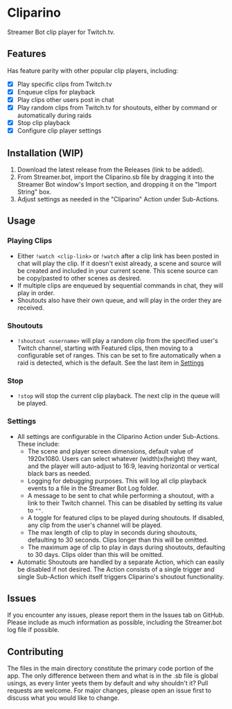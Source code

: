 # Cliparino

Streamer Bot clip player for Twitch.tv.

## Features
Has feature parity with other popular clip players, including:
- [x] Play specific clips from Twitch.tv
- [x] Enqueue clips for playback
- [x] Play clips other users post in chat
- [x] Play random clips from Twitch.tv for shoutouts, either by command or automatically during raids
- [x] Stop clip playback
- [x] Configure clip player settings

## Installation (WIP)
1. Download the latest release from the Releases (link to be added).
2. From Streamer.bot, import the Cliparino.sb file by dragging it into the Streamer Bot window's Import section, and dropping it on the "Import String" box.
3. Adjust settings as needed in the "Cliparino" Action under Sub-Actions.

## Usage
### Playing Clips
- Either `!watch <clip-link>` or `!watch` after a clip link has been posted in chat will play the clip. If it doesn't exist already, a scene and source will be created and included in your current scene. This scene source can be copy/pasted to other scenes as desired.
- If multiple clips are enqueued by sequential commands in chat, they will play in order.
- Shoutouts also have their own queue, and will play in the order they are received.

### Shoutouts
- `!shoutout <username>` will play a random clip from the specified user's Twitch channel, starting with Featured clips, then moving to a configurable set of ranges. This can be set to fire automatically when a raid is detected, which is the default. See the last item in [Settings](#settings)

### Stop
- `!stop` will stop the current clip playback. The next clip in the queue will be played.

### Settings
- All settings are configurable in the Cliparino Action under Sub-Actions. These include:
  - The scene and player screen dimensions, default value of 1920x1080. Users can select whatever (width)x(height) they want, and the player will auto-adjust to 16:9, leaving horizontal or vertical black bars as needed.
  - Logging for debugging purposes. This will log all clip playback events to a file in the Streamer Bot Log folder.
  - A message to be sent to chat while performing a shoutout, with a link to their Twitch channel. This can be disabled by setting its value to `""`.
  - A toggle for featured clips to be played during shoutouts. If disabled, any clip from the user's channel will be played.
  - The max length of clip to play in seconds during shoutouts, defaulting to 30 seconds. Clips longer than this will be omitted.
  - The maximum age of clip to play in days during shoutouts, defaulting to 30 days. Clips older than this will be omitted.
- Automatic Shoutouts are handled by a separate Action, which can easily be disabled if not desired. The Action consists of a single trigger and single Sub-Action which itself triggers Cliparino's shoutout functionality.

## Issues
If you encounter any issues, please report them in the Issues tab on GitHub. Please include as much information as possible, including the Streamer.bot log file if possible.

## Contributing
The files in the main directory constitute the primary code portion of the app. The only difference between them and what is in the .sb file is global usings, as every linter yeets them by default and why shouldn't it?
Pull requests are welcome. For major changes, please open an issue first to discuss what you would like to change.